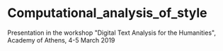 # Computational_analysis_of_style
Presentation in the workshop "Digital Text Analysis for the Humanities", Academy of Athens, 4-5 March 2019
